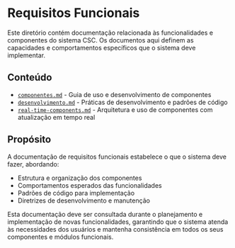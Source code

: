 # Requisitos Funcionais

Este diretório contém documentação relacionada às funcionalidades e componentes do sistema CSC. Os documentos aqui definem as capacidades e comportamentos específicos que o sistema deve implementar.

## Conteúdo

- [`componentes.md`](./componentes.md) - Guia de uso e desenvolvimento de componentes
- [`desenvolvimento.md`](./desenvolvimento.md) - Práticas de desenvolvimento e padrões de código
- [`real-time-components.md`](./real-time-components.md) - Arquitetura e uso de componentes com atualização em tempo real

## Propósito

A documentação de requisitos funcionais estabelece o que o sistema deve fazer, abordando:

- Estrutura e organização dos componentes
- Comportamentos esperados das funcionalidades
- Padrões de código para implementação
- Diretrizes de desenvolvimento e manutenção

Esta documentação deve ser consultada durante o planejamento e implementação de novas funcionalidades, garantindo que o sistema atenda às necessidades dos usuários e mantenha consistência em todos os seus componentes e módulos funcionais. 